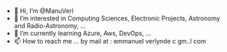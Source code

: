- 👋 Hi, I’m @ManuVerl
- 👀 I’m interested in Computing Sciences, Electronic Projects, Astronomy and Radio-Astronomy, ...
- 🌱 I’m currently learning Azure, Aws, DevOps, ...
- 📫 How to reach me ... by mail at : emmanuel verlynde c gm..l com

<!---
ManuVerl/ManuVerl is a ✨ special ✨ repository because its `README.md` (this file) appears on your GitHub profile.
You can click the Preview link to take a look at your changes.
--->
